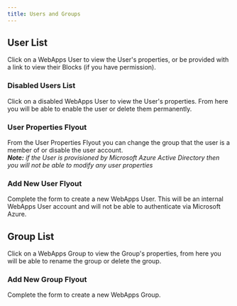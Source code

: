 ```yaml
---
title: Users and Groups
---
```


## User List
Click on a WebApps User to view the User's properties, or be provided with a link to view their Blocks (if you have permission).

### Disabled Users List
Click on a disabled WebApps User to view the User's properties. From here you will be able to enable the user or delete them permanently.

### User Properties Flyout
From the User Properties Flyout you can change the group that the user is a member of or disable the user account.<br />
_**Note:** if the User is provisioned by Microsoft Azure Active Directory then you will not be able to modify any user properties_

### Add New User Flyout
Complete the form to create a new WebApps User. This will be an internal WebApps User account and will not be able to authenticate via Microsoft Azure.


## Group List
Click on a WebApps Group to view the Group's properties, from here you will be able to rename the group or delete the group.

### Add New Group Flyout
Complete the form to create a new WebApps Group.